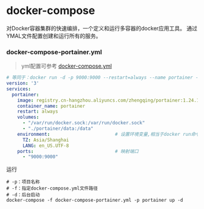 # docker-compose

对Docker容器集群的快速编排，一个定义和运行多容器的docker应用工具。 通过YMAL文件配置创建和运行所有的服务。

### docker-compose-portainer.yml

> yml配置可参考 [docker-compose.yml](../../docker-compose.yml)

```yml
# 等同于：docker run -d -p 9000:9000 --restart=always --name portainer -v /var/run/docker.sock:/var/run/docker.sock registry.cn-hangzhou.aliyuncs.com/zhengqing/portainer:1.24.1
version: '3'
services:
  portainer:
    image: registry.cn-hangzhou.aliyuncs.com/zhengqing/portainer:1.24.1  # 原镜像`portainer/portainer:1.24.1`
    container_name: portainer                                            # 容器名为'portainer'
    restart: always                                                      # 指定容器退出后的重启策略为始终重启
    volumes:                                                             # 数据卷挂载路径设置,将本机目录映射到容器目录
      - "/var/run/docker.sock:/var/run/docker.sock"
      - "./portainer/data:/data"
    environment:                        # 设置环境变量,相当于docker run命令中的-e
      TZ: Asia/Shanghai
      LANG: en_US.UTF-8
    ports:                              # 映射端口
      - "9000:9000"
```

运行

```shell
# -p：项目名称
# -f：指定docker-compose.yml文件路径
# -d：后台启动
docker-compose -f docker-compose-portainer.yml -p portainer up -d
```

